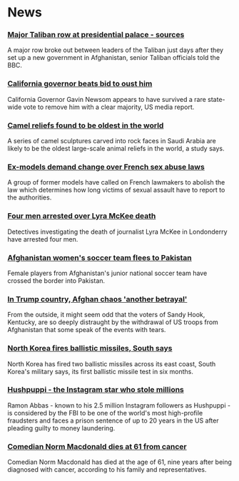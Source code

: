 # News
### [Major Taliban row at presidential palace - sources](https://www.bbc.com/news/world-asia-58560923)
A major row broke out between leaders of the Taliban just days after they set up a new government in Afghanistan, senior Taliban officials told the BBC.
### [California governor beats bid to oust him](https://www.bbc.com/news/world-us-canada-58565271)
California Governor Gavin Newsom appears to have survived a rare state-wide vote to remove him with a clear majority, US media report.
### [Camel reliefs found to be oldest in the world](https://www.bbc.com/news/world-middle-east-58570259)
A series of camel sculptures carved into rock faces in Saudi Arabia are likely to be the oldest large-scale animal reliefs in the world, a study says. 
### [Ex-models demand change over French sex abuse laws](https://www.bbc.com/news/entertainment-arts-58562149)
A group of former models have called on French lawmakers to abolish the law which determines how long victims of sexual assault have to report to the authorities.
### [Four men arrested over Lyra McKee death](https://www.bbc.com/news/uk-northern-ireland-56907220)
Detectives investigating the death of journalist Lyra McKee in Londonderry have arrested four men.
### [Afghanistan women's soccer team flees to Pakistan](https://www.bbc.com/news/world-asia-58571183)
Female players from Afghanistan's junior national soccer team have crossed the border into Pakistan. 
### [In Trump country, Afghan chaos 'another betrayal'](https://www.bbc.com/news/world-us-canada-58441173)
From the outside, it might seem odd that the voters of Sandy Hook, Kentucky, are so deeply distraught by the withdrawal of US troops from Afghanistan that some speak of the events with tears.
### [North Korea fires ballistic missiles, South says](https://www.bbc.com/news/world-asia-58554326)
North Korea has fired two ballistic missiles across its east coast, South Korea's military says, its first ballistic missile test in six months.
### [Hushpuppi - the Instagram star who stole millions](https://www.bbc.com/news/world-africa-58553109)
Ramon Abbas - known to his 2.5 million Instagram followers as Hushpuppi - is considered by the FBI to be one of the world's most high-profile fraudsters and faces a prison sentence of up to 20 years in the US after pleading guilty to money laundering.
### [Comedian Norm Macdonald dies at 61 from cancer](https://www.bbc.com/news/world-us-canada-58565272)
Comedian Norm Macdonald has died at the age of 61, nine years after being diagnosed with cancer, according to his family and representatives. 
